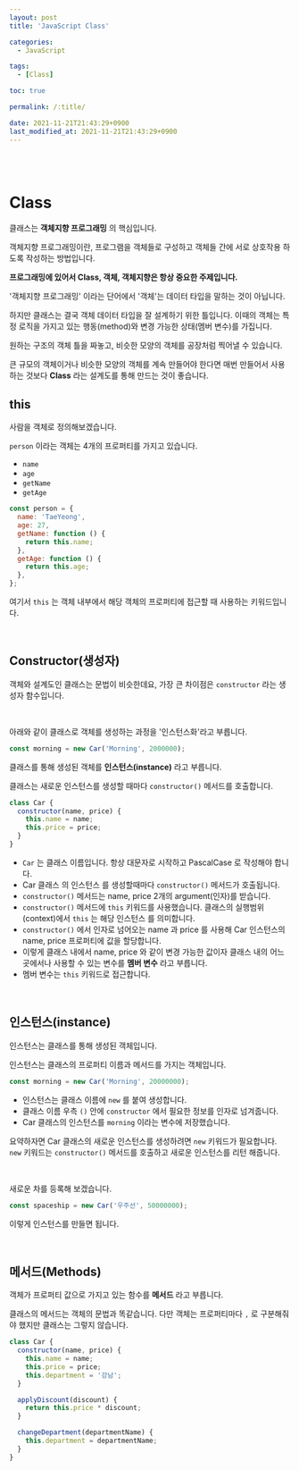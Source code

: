 ```yaml
---
layout: post
title: 'JavaScript Class'

categories:
  - JavaScript

tags:
  - [Class]

toc: true

permalink: /:title/

date: 2021-11-21T21:43:29+0900
last_modified_at: 2021-11-21T21:43:29+0900
---
```


<br>
<br>

# Class

클래스는 **객체지향 프로그래밍** 의 핵심입니다.

객체지향 프로그래밍이란, 프로그램을 객체들로 구성하고 객체들 간에 서로 상호작용 하도록 작성하는 방법입니다.

**프로그래밍에 있어서 Class, 객체, 객체지향은 항상 중요한 주제입니다.**

'객체지향 프로그래밍' 이라는 단어에서 '객체'는 데이터 타입을 말하는 것이 아닙니다.

하지만 클래스는 결국 객체 데이터 타입을 잘 설계하기 위한 틀입니다. 이때의 객체는 특정 로직을 가지고 있는 행동(method)와 변경 가능한 상태(멤버 변수)를 가집니다.

원하는 구조의 객체 틀을 짜놓고, 비슷한 모양의 객체를 공장처럼 찍어낼 수 있습니다.

큰 규모의 객체이거나 비슷한 모양의 객체를 계속 만들어야 한다면 매번 만들어서 사용하는 것보다 **Class** 라는 설계도를 통해 만드는 것이 좋습니다.

## this

사람을 객체로 정의해보겠습니다.

`person` 이라는 객체는 4개의 프로퍼티를 가지고 있습니다.

- `name`
- `age`
- `getName`
- `getAge`

```javascript
const person = {
  name: 'TaeYeong',
  age: 27,
  getName: function () {
    return this.name;
  },
  getAge: function () {
    return this.age;
  },
};
```

여기서 `this` 는 객체 내부에서 해당 객체의 프로퍼티에 접근할 때 사용하는 키워드입니다.

<br>

## Constructor(생성자)

객체와 설계도인 클래스는 문법이 비슷한데요, 가장 큰 차이점은 `constructor` 라는 생성자 함수입니다.

<br>

아래와 같이 클래스로 객체를 생성하는 과정을 '인스턴스화'라고 부릅니다.

```javascript
const morning = new Car('Morning', 2000000);
```

클래스를 통해 생성된 객체를 **인스턴스(instance)** 라고 부릅니다.

클래스는 새로운 인스턴스를 생성할 때마다 `constructor()` 메서드를 호출합니다.

```javascript
class Car {
  constructor(name, price) {
    this.name = name;
    this.price = price;
  }
}
```

- `Car` 는 클래스 이름입니다. 항상 대문자로 시작하고 PascalCase 로 작성해야 합니다.
- Car 클래스 의 인스턴스 를 생성할때마다 `constructor()` 메서드가 호출됩니다.
- `constructor()` 메서드는 name, price 2개의 argument(인자)를 받습니다.
- `constructor()` 메서드에 `this` 키워드를 사용했습니다. 클래스의 실행범위(context)에서 `this` 는 해당 인스턴스 를 의미합니다.
- `constructor()` 에서 인자로 넘어오는 name 과 price 를 사용해 Car 인스턴스의 name, price 프로퍼티에 값을 할당합니다.
- 이렇게 클래스 내에서 name, price 와 같이 변경 가능한 값이자 클래스 내의 어느곳에서나 사용할 수 있는 변수를 **멤버 변수** 라고 부릅니다.
- 멤버 변수는 `this` 키워드로 접근합니다.

<br>

## 인스턴스(instance)

인스턴스는 클래스를 통해 생성된 객체입니다.

인스턴스는 클래스의 프로퍼티 이름과 메서드를 가지는 객체입니다.

```javascript
const morning = new Car('Morning', 20000000);
```

- 인스턴스는 클래스 이름에 `new` 를 붙여 생성합니다.
- 클래스 이름 우측 `()` 안에 `constructor` 에서 필요한 정보를 인자로 넘겨줍니다.
- Car 클래스의 인스턴스를 `morning` 이라는 변수에 저장했습니다.

요약하자면 Car 클래스의 새로운 인스턴스를 생성하려면 `new` 키워드가 필요합니다. `new` 키워드는 `constructor()` 메서드를 호출하고 새로운 인스턴스를 리턴 해줍니다.

<br>

새로운 차를 등록해 보겠습니다.

```javascript
const spaceship = new Car('우주선', 50000000);
```

이렇게 인스턴스를 만들면 됩니다.

<br>

## 메서드(Methods)

객체가 프로퍼티 값으로 가지고 있는 함수를 **메서드** 라고 부릅니다.

클래스의 메서드는 객체의 문법과 똑같습니다. 다만 객체는 프로퍼티마다 `,` 로 구분해줘야 했지만 클래스는 그렇지 않습니다.

```javascript
class Car {
  constructor(name, price) {
    this.name = name;
    this.price = price;
    this.department = '강남';
  }

  applyDiscount(discount) {
    return this.price * discount;
  }

  changeDepartment(departmentName) {
    this.department = departmentName;
  }
}
```
